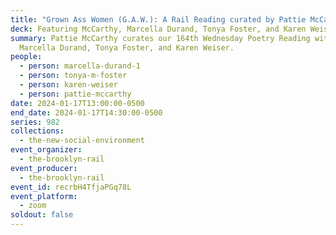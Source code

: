 ```yaml
---
title: "Grown Ass Women (G.A.W.): A Rail Reading curated by Pattie McCarthy"
deck: Featuring McCarthy, Marcella Durand, Tonya Foster, and Karen Weiser
summary: Pattie McCarthy curates our 164th Wednesday Poetry Reading with
  Marcella Durand, Tonya Foster, and Karen Weiser.
people:
  - person: marcella-durand-1
  - person: tonya-m-foster
  - person: karen-weiser
  - person: pattie-mccarthy
date: 2024-01-17T13:00:00-0500
end_date: 2024-01-17T14:30:00-0500
series: 982
collections:
  - the-new-social-environment
event_organizer:
  - the-brooklyn-rail
event_producer:
  - the-brooklyn-rail
event_id: recrbH4TfjaPGq78L
event_platform:
  - zoom
soldout: false
---
```

